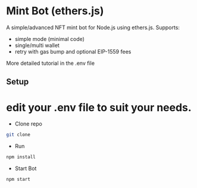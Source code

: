 #

# Mint Bot (ethers.js)

A simple/advanced NFT mint bot for Node.js using ethers.js. Supports:

- simple mode (minimal code)
- single/multi wallet
- retry with gas bump and optional EIP-1559 fees

More detailed tutorial in the .env file

## Setup

# edit your .env file to suit your needs.

- Clone repo
```bash
git clone
```
- Run

```bash
npm install
```

- Start Bot

```bash
npm start
```

